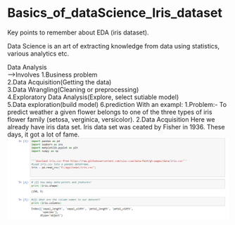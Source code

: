 # Basics_of_dataScience_Iris_dataset
Key points to remember about EDA (iris dataset).

Data Science is an art of extracting knowledge from data using statistics, various analytics etc.

Data Analysis                                                                                                                             
             -->Involves 
                         1.Business problem                                                                                    
                         2.Data Acquisition(Getting the data)                                                                       
                         3.Data Wrangling(Cleaning or preprocessing)                                                   
                         4.Exploratory Data Analysis(Explore, select sutiable model)                     
                         5.Data exploration(build model)
                         6.prediction
             With an exampl:
  1.Problem:- To predict weather a given flower belongs to one of the three types of iris flower family (setosa, verginica, versicolor).                                                                                                                                               2.Data Acquisition                                                                                                                                 Here we already have iris data set.                                                                                                       Iris data set was ceated by Fisher in 1936. These days, it got a lot of fame.                                                              ![](packages.png)       
        

